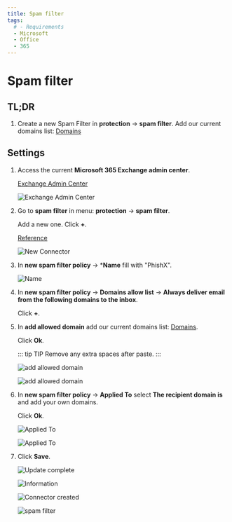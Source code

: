 ```yaml
---
title: Spam filter
tags:
  # - Requirements
  - Microsoft
  - Office
  - 365
---
```

# Spam filter

## TL;DR

1. Create a new Spam Filter in **protection** -> **spam filter**. Add our current domains list: [Domains](../domains.html#separated-by-semi-colons)

## Settings

1. Access the current **Microsoft 365 Exchange admin center**.

   [Exchange Admin Center](https://outlook.office365.com/ecp/)

   ![Exchange Admin Center](https://cdn.phishx.io/phishx-docs/images/microsoft_365_10.webp)

2. Go to **spam filter** in menu: **protection** -> **spam filter**.

   Add a new one. Click **+**.

   [Reference](https://docs.microsoft.com/en-us/microsoft-365/security/office-365-security/configure-your-spam-filter-policies)

   ![New Connector](https://cdn.phishx.io/phishx-docs/images/microsoft_365_11.webp)

3. In **new spam filter policy** -> ***Name** fill with "PhishX".

   ![Name](https://cdn.phishx.io/phishx-docs/images/microsoft_365_12.webp)

4. In **new spam filter policy** -> **Domains allow list** -> **Always deliver email from the following domains to the inbox**.

   Click **+**.

5. In **add allowed domain** add our current domains list: [Domains](../domains.html#separated-by-semi-colons).

   Click **Ok**.

   ::: tip TIP
   Remove any extra spaces after paste.
   :::

   ![add allowed domain](https://cdn.phishx.io/phishx-docs/images/microsoft_365_13.webp)

   ![add allowed domain](https://cdn.phishx.io/phishx-docs/images/microsoft_365_14.webp)

6. In **new spam filter policy** -> **Applied To** select **The recipient domain is** and add your own domains.

   Click **Ok**.

   ![Applied To](https://cdn.phishx.io/phishx-docs/images/microsoft_365_15.webp)

   ![Applied To](https://cdn.phishx.io/phishx-docs/images/microsoft_365_16.webp)

7. Click **Save**.

   ![Update complete](https://cdn.phishx.io/phishx-docs/images/microsoft_365_17.webp)

   ![Information](https://cdn.phishx.io/phishx-docs/images/microsoft_365_18.webp)

   ![Connector created](https://cdn.phishx.io/phishx-docs/images/microsoft_365_19.webp)

   ![spam filter](https://cdn.phishx.io/phishx-docs/images/microsoft_365_20.webp)
